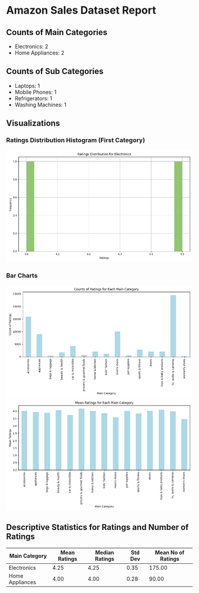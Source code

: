 # Amazon Sales Dataset Report

## Counts of Main Categories
- Electronics: 2
- Home Appliances: 2

## Counts of Sub Categories
- Laptops: 1
- Mobile Phones: 1
- Refrigerators: 1
- Washing Machines: 1

## Visualizations
### Ratings Distribution Histogram (First Category)
![Ratings Histogram](images/Electronics_ratings_histogram.png)
### Bar Charts
![Ratings Count](images/main_category_ratings_count_bar_chart.png)
![Mean Ratings](images/main_category_mean_ratings_bar_chart.png)

## Descriptive Statistics for Ratings and Number of Ratings
| Main Category | Mean Ratings | Median Ratings | Std Dev | Mean No of Ratings |
| ------------- | ------------ | -------------- | ------- | ------------------ |
| Electronics | 4.25 | 4.25 | 0.35 | 175.00 |
| Home Appliances | 4.00 | 4.00 | 0.28 | 90.00 |
